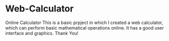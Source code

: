 # Web-Calculator
Online Calculator
This is a basic prpject in which I created a web calculator, which can perform basic mathematical operations online.
It has a good user interface and graphics.
Thank You!
